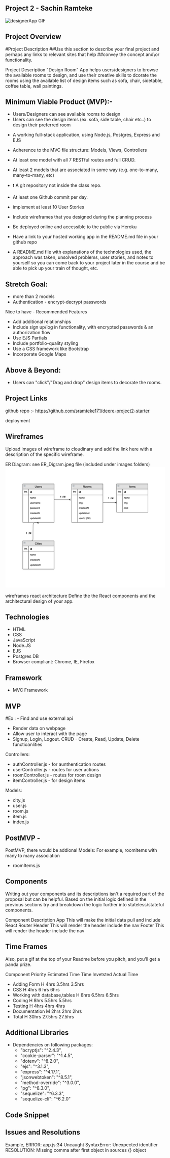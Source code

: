 ## Project 2 - Sachin Ramteke

![designerApp GIF](/images/homepage.gif)

## Project Overview

#Project Description
##Use this section to describe your final project and perhaps any links to relevant sites that help ##convey the concept and\or functionality.

Project Description
"Design Room" App helps users/designers to browse the available rooms to design, and use their creative skills to dcorate the rooms using the available list of design items such as sofa, chair, sidetable, coffee table, wall paintings.

## Minimum Viable Product (MVP):-

- Users/Designers can see available rooms to design
- Users can see the design items (ex. sofa, side table, chair etc..) to design their preferred room

* A working full-stack application, using Node.js, Postgres, Express and EJS
* Adherence to the MVC file structure: Models, Views, Controllers
* At least one model with all 7 RESTful routes and full CRUD.
* At least 2 models that are associated in some way (e.g. one-to-many, many-to-many, etc)
* ❗ A git repository not inside the class repo.
* At least one Github commit per day.

* implement at least 10 User Stories
* Include wireframes that you designed during the planning process
* Be deployed online and accessible to the public via Heroku
* Have a link to your hosted working app in the README.md file in your github repo

* A README.md file with explanations of the technologies used, the approach was taken, unsolved problems, user stories, and notes to yourself so you can come back to your project later in the course and be able to pick up your train of thought, etc.

## Stretch Goal:

- more than 2 models
- Authentication - encrypt-decrypt passwords

Nice to have - Recommended Features

- Add additional relationships
- Include sign up/log in functionality, with encrypted passwords & an authorization flow
- Use EJS Partials
- Include portfolio-quality styling
- Use a CSS framework like Bootstrap
- Incorporate Google Maps

## Above & Beyond:

- Users can "click"/"Drag and drop" design items to decorate the rooms.

## Project Links

github repo :- https://github.com/sramteke171/deere-project2-starter

deployment

## Wireframes

Upload images of wireframe to cloudinary and add the link here with a description of the specific wireframe.

ER Diagram: see ER_Digram.jpeg file (included under images folders)
![ER Diagram](/images/ER_Diagram.jpeg)

wireframes
react architecture
Define the the React components and the architectural design of your app.

## Technologies

- HTML
- CSS
- JavaScript
- Node.JS
- EJS
- Postgres DB
- Browser compliant: Chrome, IE, Firefox

## Framework

- MVC Framework

## MVP

#Ex : - Find and use external api

- Render data on webpage
- Allow user to interact with the page
- Signup, Login, Logout. CRUD - Create, Read, Update, Delete functioanlities

Controllers:

- authController.js - for aunthentication routes
- userController.js - routes for user actions
- roomController.js - routes for room design
- itemController.js - for design items

Models:

- city.js
- user.js
- room.js
- item.js
- index.js

## PostMVP -

PostMVP, there would be addional Models:
For example, roomItems with many to many association

- roomItems.js

## Components

Writing out your components and its descriptions isn't a required part of the proposal but can be helpful.
Based on the initial logic defined in the previous sections try and breakdown the logic further into stateless/stateful components.

Component Description
App This will make the initial data pull and include React Router
Header This will render the header include the nav
Footer This will render the header include the nav

## Time Frames

Also, put a gif at the top of your Readme before you pitch, and you'll get a panda prize.

Component Priority Estimated Time Time Invetsted Actual Time

- Adding Form H 4hrs 3.5hrs 3.5hrs
- CSS H 4hrs 6 hrs 6hrs
- Working with database,tables H 8hrs 6.5hrs 6.5hrs
- Coding H 8hrs 5.5hrs 5.5hrs
- Testing H 4hrs 4hrs 4hrs
- Documentation M 2hrs 2hrs 2hrs
- Total H 30hrs 27.5hrs 27.5hrs

## Additional Libraries

- Dependencies on following packages:
  - "bcryptjs": "^2.4.3",
  - "cookie-parser": "^1.4.5",
  - "dotenv": "^8.2.0",
  - "ejs": "^3.1.3",
  - "express": "^4.17.1",
  - "jsonwebtoken": "^8.5.1",
  - "method-override": "^3.0.0",
  - "pg": "^8.3.0",
  - "sequelize": "^6.3.3",
  - "sequelize-cli": "^6.2.0"

## Code Snippet

## Issues and Resolutions

Example,
ERROR: app.js:34 Uncaught SyntaxError: Unexpected identifier
RESOLUTION: Missing comma after first object in sources {} object
